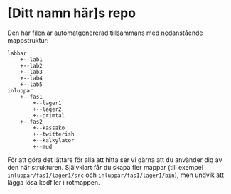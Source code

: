 # [Ditt namn här]s repo

Den här filen är automatgenererad tillsammans med nedanstående
mappstruktur:

    labbar
        +--lab1
        +--lab2
        +--lab3
        +--lab4
        +--lab5
    inluppar
        +--fas1
            +--lager1
            +--lager2
            +--primtal
        +--fas2
            +--kassako
            +--twitterish
            +--kalkylator
            +--mud

För att göra det lättare för alla att hitta ser vi gärna att du
använder dig av den här strukturen. Självklart får du skapa fler
mappar (till exempel `inluppar/fas1/lager1/src` och
`inluppar/fas1/lager1/bin`), men undvik att lägga lösa kodfiler i
rotmappen.